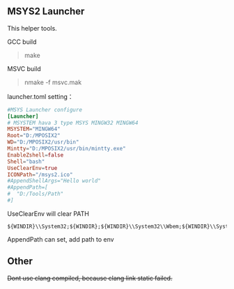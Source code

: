 ## MSYS2 Launcher

This helper tools.

GCC build     
>make 

MSVC build   
>nmake -f msvc.mak

launcher.toml setting：   
```toml
#MSYS Launcher configure
[Launcher]
# MSYSTEM hava 3 type MSYS MINGW32 MINGW64
MSYSTEM="MINGW64"
Root="D:/MPOSIX2"
WD="D:/MPOSIX2/usr/bin"
Mintty="D:/MPOSIX2/usr/bin/mintty.exe"
EnableZshell=false
Shell="bash"
UseClearEnv=true
ICONPath="/msys2.ico"
#AppendShellArgs="Hello world"
#AppendPath=[
#  "D:/Tools/Path"
#]
```

UseClearEnv will clear PATH
```
${WINDIR}\\System32;${WINDIR};${WINDIR}\\System32\\Wbem;${WINDIR}\\System32\\WindowsPowerShell\\v1.0\\
```

AppendPath can set, add path to env


## Other

~~Dont use clang compiled, because clang link static failed.~~

